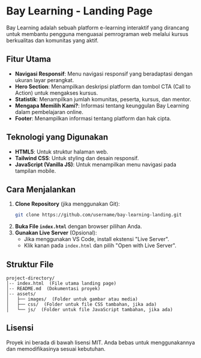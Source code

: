 # Bay Learning - Landing Page

Bay Learning adalah sebuah platform e-learning interaktif yang dirancang untuk membantu pengguna menguasai pemrograman web melalui kursus berkualitas dan komunitas yang aktif.

## Fitur Utama

- **Navigasi Responsif**: Menu navigasi responsif yang beradaptasi dengan ukuran layar perangkat.
- **Hero Section**: Menampilkan deskripsi platform dan tombol CTA (Call to Action) untuk mengakses kursus.
- **Statistik**: Menampilkan jumlah komunitas, peserta, kursus, dan mentor.
- **Mengapa Memilih Kami?**: Informasi tentang keunggulan Bay Learning dalam pembelajaran online.
- **Footer**: Menampilkan informasi tentang platform dan hak cipta.

## Teknologi yang Digunakan

- **HTML5**: Untuk struktur halaman web.
- **Tailwind CSS**: Untuk styling dan desain responsif.
- **JavaScript (Vanilla JS)**: Untuk menampilkan menu navigasi pada tampilan mobile.

## Cara Menjalankan

1. **Clone Repository** (jika menggunakan Git):
   ```sh
   git clone https://github.com/username/bay-learning-landing.git
   ```
2. **Buka File `index.html`** dengan browser pilihan Anda.
3. **Gunakan Live Server** (Opsional):
   - Jika menggunakan VS Code, install ekstensi "Live Server".
   - Klik kanan pada `index.html` dan pilih "Open with Live Server".

## Struktur File
```
project-directory/
│-- index.html  (File utama landing page)
│-- README.md  (Dokumentasi proyek)
│-- assets/
│   ├── images/  (Folder untuk gambar atau media)
│   ├── css/  (Folder untuk file CSS tambahan, jika ada)
│   └── js/  (Folder untuk file JavaScript tambahan, jika ada)
```

## Lisensi
Proyek ini berada di bawah lisensi MIT. Anda bebas untuk menggunakannya dan memodifikasinya sesuai kebutuhan.

